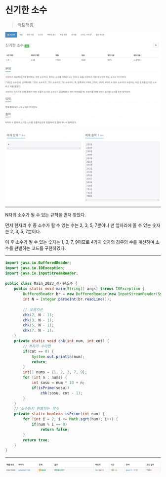 # 신기한 소수

> 백트래킹

![Problem](img/Problem.png)

![Testcase](img/Testcase.png)

---

N자리 소수가 될 수 있는 규칙을 먼저 찾았다.

먼저 한자리 수 중 소수가 될 수 있는 수는 2, 3, 5, 7뿐이니 맨 앞자리에 올 수 있는 숫자는 2, 3, 5, 7뿐이다.

이 후 소수가 될 수 있는 숫자는 1, 3, 7, 9이므로 4가지 숫자의 경우의 수를 계산하며 소수를 판별하는 코드를 구현하였다.

---

```java
import java.io.BufferedReader;
import java.io.IOException;
import java.io.InputStreamReader;

public class Main_2023_신기한소수 {
	public static void main(String[] args) throws IOException {
		BufferedReader br = new BufferedReader(new InputStreamReader(System.in));
		int N = Integer.parseInt(br.readLine());

		// 오름차순
		chk(2, N - 1);
		chk(3, N - 1);
		chk(5, N - 1);
		chk(7, N - 1);
	}
	private static void chk(int num, int cnt) {
		// N자리 수라면
		if(cnt == 0) {
			System.out.println(num);
			return;
		}
		int[] nums = {1, 2, 3, 7, 9};
		for (int n : nums) {
			int sosu = num * 10 + n;
			if(isPrime(sosu))
				chk(sosu, cnt - 1);
		}
	}
	// 소수인지 판별하는 함수
	private static boolean isPrime(int num) {
		for (int i = 2; i <= Math.sqrt(num); i++) {
			if(num % i == 0)
				return false;
		}
		return true;
	}
}
```

---

![Result](img/Result.png)

